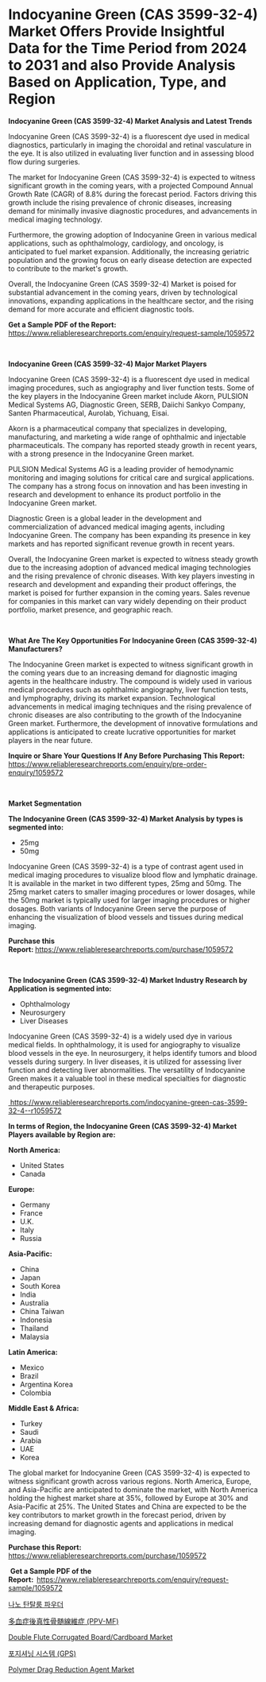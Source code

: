 <p><h1>Indocyanine Green (CAS 3599-32-4) Market Offers Provide Insightful Data for the Time Period from 2024 to 2031 and also Provide Analysis Based on Application, Type, and Region</h1></p><p><strong>Indocyanine Green (CAS 3599-32-4) Market Analysis and Latest Trends</strong></p>
<p><p>Indocyanine Green (CAS 3599-32-4) is a fluorescent dye used in medical diagnostics, particularly in imaging the choroidal and retinal vasculature in the eye. It is also utilized in evaluating liver function and in assessing blood flow during surgeries.</p><p>The market for Indocyanine Green (CAS 3599-32-4) is expected to witness significant growth in the coming years, with a projected Compound Annual Growth Rate (CAGR) of 8.8% during the forecast period. Factors driving this growth include the rising prevalence of chronic diseases, increasing demand for minimally invasive diagnostic procedures, and advancements in medical imaging technology.</p><p>Furthermore, the growing adoption of Indocyanine Green in various medical applications, such as ophthalmology, cardiology, and oncology, is anticipated to fuel market expansion. Additionally, the increasing geriatric population and the growing focus on early disease detection are expected to contribute to the market's growth.</p><p>Overall, the Indocyanine Green (CAS 3599-32-4) Market is poised for substantial advancement in the coming years, driven by technological innovations, expanding applications in the healthcare sector, and the rising demand for more accurate and efficient diagnostic tools.</p></p>
<p><strong>Get a Sample PDF of the Report:&nbsp;</strong> <a href="https://www.reliableresearchreports.com/enquiry/request-sample/1059572">https://www.reliableresearchreports.com/enquiry/request-sample/1059572</a></p>
<p>&nbsp;</p>
<p><strong>Indocyanine Green (CAS 3599-32-4) Major Market Players</strong></p>
<p><p>Indocyanine Green (CAS 3599-32-4) is a fluorescent dye used in medical imaging procedures, such as angiography and liver function tests. Some of the key players in the Indocyanine Green market include Akorn, PULSION Medical Systems AG, Diagnostic Green, SERB, Daiichi Sankyo Company, Santen Pharmaceutical, Aurolab, Yichuang, Eisai.</p><p>Akorn is a pharmaceutical company that specializes in developing, manufacturing, and marketing a wide range of ophthalmic and injectable pharmaceuticals. The company has reported steady growth in recent years, with a strong presence in the Indocyanine Green market.</p><p>PULSION Medical Systems AG is a leading provider of hemodynamic monitoring and imaging solutions for critical care and surgical applications. The company has a strong focus on innovation and has been investing in research and development to enhance its product portfolio in the Indocyanine Green market.</p><p>Diagnostic Green is a global leader in the development and commercialization of advanced medical imaging agents, including Indocyanine Green. The company has been expanding its presence in key markets and has reported significant revenue growth in recent years.</p><p>Overall, the Indocyanine Green market is expected to witness steady growth due to the increasing adoption of advanced medical imaging technologies and the rising prevalence of chronic diseases. With key players investing in research and development and expanding their product offerings, the market is poised for further expansion in the coming years. Sales revenue for companies in this market can vary widely depending on their product portfolio, market presence, and geographic reach.</p></p>
<p>&nbsp;</p>
<p><strong>What Are The Key Opportunities For Indocyanine Green (CAS 3599-32-4) Manufacturers?</strong></p>
<p><p>The Indocyanine Green market is expected to witness significant growth in the coming years due to an increasing demand for diagnostic imaging agents in the healthcare industry. The compound is widely used in various medical procedures such as ophthalmic angiography, liver function tests, and lymphography, driving its market expansion. Technological advancements in medical imaging techniques and the rising prevalence of chronic diseases are also contributing to the growth of the Indocyanine Green market. Furthermore, the development of innovative formulations and applications is anticipated to create lucrative opportunities for market players in the near future.</p></p>
<p><strong>Inquire or Share Your Questions If Any Before Purchasing This Report:</strong> <a href="https://www.reliableresearchreports.com/enquiry/pre-order-enquiry/1059572">https://www.reliableresearchreports.com/enquiry/pre-order-enquiry/1059572</a></p>
<p>&nbsp;</p>
<p><strong>Market Segmentation</strong></p>
<p><strong>The Indocyanine Green (CAS 3599-32-4) Market Analysis by types is segmented into:</strong></p>
<p><ul><li>25mg</li><li>50mg</li></ul></p>
<p><p>Indocyanine Green (CAS 3599-32-4) is a type of contrast agent used in medical imaging procedures to visualize blood flow and lymphatic drainage. It is available in the market in two different types, 25mg and 50mg. The 25mg market caters to smaller imaging procedures or lower dosages, while the 50mg market is typically used for larger imaging procedures or higher dosages. Both variants of Indocyanine Green serve the purpose of enhancing the visualization of blood vessels and tissues during medical imaging.</p></p>
<p><strong>Purchase this Report:&nbsp;</strong><a href="https://www.reliableresearchreports.com/purchase/1059572">https://www.reliableresearchreports.com/purchase/1059572</a></p>
<p>&nbsp;</p>
<p><strong>The Indocyanine Green (CAS 3599-32-4) Market Industry Research by Application is segmented into:</strong></p>
<p><ul><li>Ophthalmology</li><li>Neurosurgery</li><li>Liver Diseases</li></ul></p>
<p><p>Indocyanine Green (CAS 3599-32-4) is a widely used dye in various medical fields. In ophthalmology, it is used for angiography to visualize blood vessels in the eye. In neurosurgery, it helps identify tumors and blood vessels during surgery. In liver diseases, it is utilized for assessing liver function and detecting liver abnormalities. The versatility of Indocyanine Green makes it a valuable tool in these medical specialties for diagnostic and therapeutic purposes.</p></p>
<p><a href="https://www.reliableresearchreports.com/indocyanine-green-cas-3599-32-4--r1059572">&nbsp;https://www.reliableresearchreports.com/indocyanine-green-cas-3599-32-4--r1059572</a></p>
<p><strong>In terms of Region, the Indocyanine Green (CAS 3599-32-4) Market Players available by Region are:</strong></p>
<p>
    <p> <strong> North America: </strong>
        <ul>
            <li>United States</li>
            <li>Canada</li>
        </ul>
        </p> 
    <p> <strong> Europe: </strong>
        <ul>
            <li>Germany</li>
            <li>France</li>
            <li>U.K.</li>
            <li>Italy</li>
            <li>Russia</li>
        </ul>
        </p> 
    <p> <strong> Asia-Pacific: </strong>
        <ul>
            <li>China</li>
            <li>Japan</li>
            <li>South Korea</li>
            <li>India</li>
            <li>Australia</li>
            <li>China Taiwan</li>
            <li>Indonesia</li>
            <li>Thailand</li>
            <li>Malaysia</li>
        </ul>
        </p> 
    <p> <strong> Latin America: </strong>
        <ul>
            <li>Mexico</li>
            <li>Brazil</li>
            <li>Argentina Korea</li>
            <li>Colombia</li>
        </ul>
        </p> 
    <p> <strong> Middle East & Africa: </strong>
        <ul>
            <li>Turkey</li>
            <li>Saudi</li>
            <li>Arabia</li>
            <li>UAE</li>
            <li>Korea</li>
        </ul>
    </p>
    </p>
<p><p>The global market for Indocyanine Green (CAS 3599-32-4) is expected to witness significant growth across various regions. North America, Europe, and Asia-Pacific are anticipated to dominate the market, with North America holding the highest market share at 35%, followed by Europe at 30% and Asia-Pacific at 25%. The United States and China are expected to be the key contributors to market growth in the forecast period, driven by increasing demand for diagnostic agents and applications in medical imaging.</p></p>
<p><strong>Purchase this Report: </strong><a href="https://www.reliableresearchreports.com/purchase/1059572">https://www.reliableresearchreports.com/purchase/1059572</a></p>
<p>&nbsp;<strong>Get a Sample PDF of the Report:&nbsp;&nbsp;</strong><a href="https://www.reliableresearchreports.com/enquiry/request-sample/1059572">https://www.reliableresearchreports.com/enquiry/request-sample/1059572</a></p>
<p><strong></strong></p>
<p><p><a href="https://github.com/hxzi07639916/Market-Research-Report-List-2/blob/main/246205884588.md">나노 탄탈룸 파우더</a></p><p><a href="https://github.com/CarlieShields/Market-Research-Report-List-1/blob/main/570172291753.md">多血症後真性骨髄線維症 (PPV-MF)</a></p><p><a href="https://github.com/joannesouthgate/Market-Research-Report-List-3/blob/main/double-flute-corrugated-boardcardboard-market.md">Double Flute Corrugated Board/Cardboard Market</a></p><p><a href="https://github.com/khairinauzunul/Market-Research-Report-List-1/blob/main/524066383781.md">포지셔닝 시스템 (GPS)</a></p><p><a href="https://github.com/sofayahoo2023/Market-Research-Report-List-4/blob/main/polymer-drag-reduction-agent-market.md">Polymer Drag Reduction Agent Market</a></p></p>